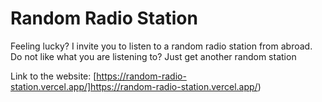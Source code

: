# Random Radio Station

Feeling lucky? I invite you to listen to a random radio station from abroad. Do not like what you are listening to? Just get another random station

Link to the website: [https://random-radio-station.vercel.app/]https://random-radio-station.vercel.app/)
